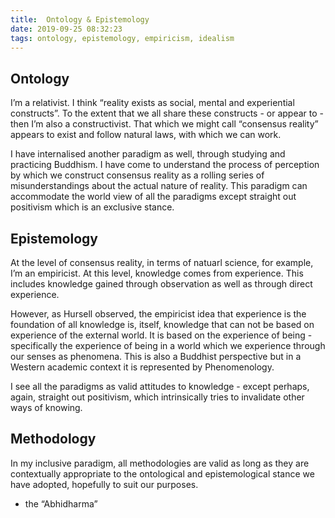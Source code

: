 ```yaml
---
title:  Ontology & Epistemology
date: 2019-09-25 08:32:23
tags: ontology, epistemology, empiricism, idealism
---
```


## Ontology

I’m a relativist. I think “reality exists as social, mental and experiential constructs”. To the extent that we all share these constructs - or appear to - then I’m also a constructivist. That which we might call “consensus reality” appears to exist and follow natural laws, with which we can work.

I have internalised another paradigm as well, through studying  and practicing Buddhism. I have come to understand the process of perception by which we construct consensus reality as a rolling series of misunderstandings about the actual nature of reality. This paradigm can accommodate the world view of all the paradigms except straight out positivism which is an exclusive stance.

## Epistemology

At the level of consensus reality, in terms of natuarl science, for example, I’m an empiricist. At this level, knowledge comes from experience. This includes knowledge gained through observation as well as through direct experience.

However, as Hursell observed, the empiricist idea that experience is the foundation of all knowledge is, itself, knowledge that can not be based on experience of the external world. It is based on the experience of being - specifically the experience of being in a world which we experience through our senses as phenomena. This is also a Buddhist perspective but in a Western academic context it is represented by Phenomenology.

I see all the paradigms as valid attitudes to knowledge - except perhaps, again, straight out positivism, which intrinsically tries to invalidate other ways of knowing.

## Methodology

In my inclusive paradigm, all methodologies are valid as long as they are contextually appropriate to the ontological and epistemological stance we have adopted, hopefully to suit our purposes.

- the “Abhidharma”
